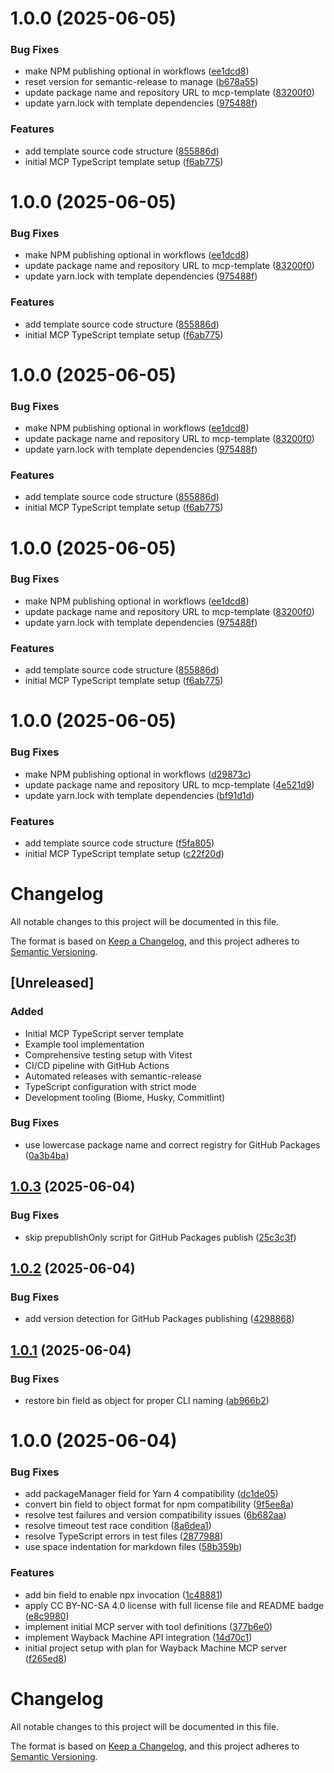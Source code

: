 # 1.0.0 (2025-06-05)


### Bug Fixes

* make NPM publishing optional in workflows ([ee1dcd8](https://github.com/Mearman/mcp-template/commit/ee1dcd8575fca4f7728fa2f863c9d11f68258264))
* reset version for semantic-release to manage ([b678a55](https://github.com/Mearman/mcp-template/commit/b678a553b01069f1b2ff343b3ce581c00fc6b492))
* update package name and repository URL to mcp-template ([83200f0](https://github.com/Mearman/mcp-template/commit/83200f05a75c977741c357fe5d6363bd10e9026c))
* update yarn.lock with template dependencies ([975488f](https://github.com/Mearman/mcp-template/commit/975488f6ab01c04b2bbc1e6dbec43aad0d1d3991))


### Features

* add template source code structure ([855886d](https://github.com/Mearman/mcp-template/commit/855886d044358e5f8c24f839fa6c1845a0c64368))
* initial MCP TypeScript template setup ([f6ab775](https://github.com/Mearman/mcp-template/commit/f6ab77580ef2c3d166b0a65bdbf8ca42f79c51a0))

# 1.0.0 (2025-06-05)


### Bug Fixes

* make NPM publishing optional in workflows ([ee1dcd8](https://github.com/Mearman/mcp-template/commit/ee1dcd8575fca4f7728fa2f863c9d11f68258264))
* update package name and repository URL to mcp-template ([83200f0](https://github.com/Mearman/mcp-template/commit/83200f05a75c977741c357fe5d6363bd10e9026c))
* update yarn.lock with template dependencies ([975488f](https://github.com/Mearman/mcp-template/commit/975488f6ab01c04b2bbc1e6dbec43aad0d1d3991))


### Features

* add template source code structure ([855886d](https://github.com/Mearman/mcp-template/commit/855886d044358e5f8c24f839fa6c1845a0c64368))
* initial MCP TypeScript template setup ([f6ab775](https://github.com/Mearman/mcp-template/commit/f6ab77580ef2c3d166b0a65bdbf8ca42f79c51a0))

# 1.0.0 (2025-06-05)


### Bug Fixes

* make NPM publishing optional in workflows ([ee1dcd8](https://github.com/Mearman/mcp-template/commit/ee1dcd8575fca4f7728fa2f863c9d11f68258264))
* update package name and repository URL to mcp-template ([83200f0](https://github.com/Mearman/mcp-template/commit/83200f05a75c977741c357fe5d6363bd10e9026c))
* update yarn.lock with template dependencies ([975488f](https://github.com/Mearman/mcp-template/commit/975488f6ab01c04b2bbc1e6dbec43aad0d1d3991))


### Features

* add template source code structure ([855886d](https://github.com/Mearman/mcp-template/commit/855886d044358e5f8c24f839fa6c1845a0c64368))
* initial MCP TypeScript template setup ([f6ab775](https://github.com/Mearman/mcp-template/commit/f6ab77580ef2c3d166b0a65bdbf8ca42f79c51a0))

# 1.0.0 (2025-06-05)


### Bug Fixes

* make NPM publishing optional in workflows ([ee1dcd8](https://github.com/Mearman/mcp-template/commit/ee1dcd8575fca4f7728fa2f863c9d11f68258264))
* update package name and repository URL to mcp-template ([83200f0](https://github.com/Mearman/mcp-template/commit/83200f05a75c977741c357fe5d6363bd10e9026c))
* update yarn.lock with template dependencies ([975488f](https://github.com/Mearman/mcp-template/commit/975488f6ab01c04b2bbc1e6dbec43aad0d1d3991))


### Features

* add template source code structure ([855886d](https://github.com/Mearman/mcp-template/commit/855886d044358e5f8c24f839fa6c1845a0c64368))
* initial MCP TypeScript template setup ([f6ab775](https://github.com/Mearman/mcp-template/commit/f6ab77580ef2c3d166b0a65bdbf8ca42f79c51a0))

# 1.0.0 (2025-06-05)


### Bug Fixes

* make NPM publishing optional in workflows ([d29873c](https://github.com/Mearman/mcp-template/commit/d29873c45a9f95487f3c443277b57b95102a86b0))
* update package name and repository URL to mcp-template ([4e521d9](https://github.com/Mearman/mcp-template/commit/4e521d96b75076938ac8386948ee32f00d66b689))
* update yarn.lock with template dependencies ([bf91d1d](https://github.com/Mearman/mcp-template/commit/bf91d1db32286419774909dcf1810a10250101fc))


### Features

* add template source code structure ([f5fa805](https://github.com/Mearman/mcp-template/commit/f5fa805b1906d5a79a95dd78d025eaf9099b4bdc))
* initial MCP TypeScript template setup ([c22f20d](https://github.com/Mearman/mcp-template/commit/c22f20d183e03cc14108c232539a166febda1181))

# Changelog

All notable changes to this project will be documented in this file.

The format is based on [Keep a Changelog](https://keepachangelog.com/en/1.0.0/),
and this project adheres to [Semantic Versioning](https://semver.org/spec/v2.0.0.html).

## [Unreleased]

### Added
- Initial MCP TypeScript server template
- Example tool implementation
- Comprehensive testing setup with Vitest
- CI/CD pipeline with GitHub Actions
- Automated releases with semantic-release
- TypeScript configuration with strict mode
- Development tooling (Biome, Husky, Commitlint)


### Bug Fixes

* use lowercase package name and correct registry for GitHub Packages ([0a3b4ba](https://github.com/Mearman/mcp-wayback-machine/commit/0a3b4ba9958f1680245eb5b5b30f84ff82475631))

## [1.0.3](https://github.com/Mearman/mcp-wayback-machine/compare/v1.0.2...v1.0.3) (2025-06-04)


### Bug Fixes

* skip prepublishOnly script for GitHub Packages publish ([25c3c3f](https://github.com/Mearman/mcp-wayback-machine/commit/25c3c3fc104f7c0c55cf4a8e9bf3d5952aa91884))

## [1.0.2](https://github.com/Mearman/mcp-wayback-machine/compare/v1.0.1...v1.0.2) (2025-06-04)


### Bug Fixes

* add version detection for GitHub Packages publishing ([4298868](https://github.com/Mearman/mcp-wayback-machine/commit/429886820cb90238249fdf8563c203fff55f5382))

## [1.0.1](https://github.com/Mearman/mcp-wayback-machine/compare/v1.0.0...v1.0.1) (2025-06-04)


### Bug Fixes

* restore bin field as object for proper CLI naming ([ab966b2](https://github.com/Mearman/mcp-wayback-machine/commit/ab966b28b01ecd1938a3cf3640922ab7e0d24a16))

# 1.0.0 (2025-06-04)


### Bug Fixes

* add packageManager field for Yarn 4 compatibility ([dc1de05](https://github.com/Mearman/mcp-wayback-machine/commit/dc1de05a1a856fd666d9c7711626c664fe249c19))
* convert bin field to object format for npm compatibility ([9f5ee8a](https://github.com/Mearman/mcp-wayback-machine/commit/9f5ee8ad7b1b1ae4c0cabc6ed5109aaea9b50073))
* resolve test failures and version compatibility issues ([6b682aa](https://github.com/Mearman/mcp-wayback-machine/commit/6b682aa4569693209f7673112c13bc860021acac))
* resolve timeout test race condition ([8a6dea1](https://github.com/Mearman/mcp-wayback-machine/commit/8a6dea17ced800eb6bf9826be3473aa767406db6))
* resolve TypeScript errors in test files ([2877988](https://github.com/Mearman/mcp-wayback-machine/commit/2877988733d6010f1a5e98a1e51760f8c71b63ee))
* use space indentation for markdown files ([58b359b](https://github.com/Mearman/mcp-wayback-machine/commit/58b359b7dc2b561aba1cc45ef95405d87825756d))


### Features

* add bin field to enable npx invocation ([1c48881](https://github.com/Mearman/mcp-wayback-machine/commit/1c48881effe427cf3b9bacd9ce32f78912d1a267))
* apply CC BY-NC-SA 4.0 license with full license file and README badge ([e8c9980](https://github.com/Mearman/mcp-wayback-machine/commit/e8c998056d3e9cbca272204d83c905478a7c9fc6))
* implement initial MCP server with tool definitions ([377b6e0](https://github.com/Mearman/mcp-wayback-machine/commit/377b6e02773f8ad59115f0097a69201ea8028e84))
* implement Wayback Machine API integration ([14d70c1](https://github.com/Mearman/mcp-wayback-machine/commit/14d70c1161e0a8cf78dd6011d670007419011c34))
* initial project setup with plan for Wayback Machine MCP server ([f265ed8](https://github.com/Mearman/mcp-wayback-machine/commit/f265ed824184f009f1d39a6716632337ae1e58c3))

# Changelog

All notable changes to this project will be documented in this file.

The format is based on [Keep a Changelog](https://keepachangelog.com/en/1.0.0/),
and this project adheres to [Semantic Versioning](https://semver.org/spec/v2.0.0.html).
